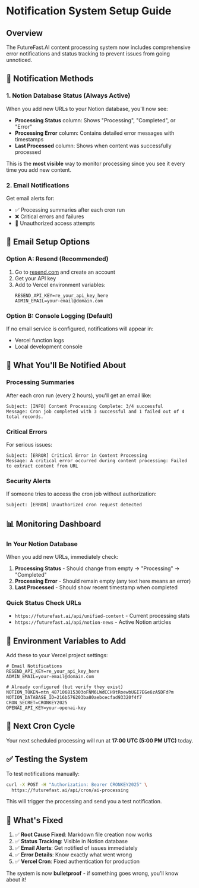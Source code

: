# Notification System Setup Guide

## Overview
The FutureFast.AI content processing system now includes comprehensive error notifications and status tracking to prevent issues from going unnoticed.

## 🔔 **Notification Methods**

### 1. **Notion Database Status (Always Active)**
When you add new URLs to your Notion database, you'll now see:
- **Processing Status** column: Shows "Processing", "Completed", or "Error"
- **Processing Error** column: Contains detailed error messages with timestamps
- **Last Processed** column: Shows when content was successfully processed

This is the **most visible** way to monitor processing since you see it every time you add new content.

### 2. **Email Notifications**
Get email alerts for:
- ✅ Processing summaries after each cron run
- ❌ Critical errors and failures
- 🚨 Unauthorized access attempts

## 📧 **Email Setup Options**

### Option A: Resend (Recommended)
1. Go to [resend.com](https://resend.com) and create an account
2. Get your API key
3. Add to Vercel environment variables:
   ```
   RESEND_API_KEY=re_your_api_key_here
   ADMIN_EMAIL=your-email@domain.com
   ```

### Option B: Console Logging (Default)
If no email service is configured, notifications will appear in:
- Vercel function logs
- Local development console

## 🚨 **What You'll Be Notified About**

### Processing Summaries
After each cron run (every 2 hours), you'll get an email like:
```
Subject: [INFO] Content Processing Complete: 3/4 successful
Message: Cron job completed with 3 successful and 1 failed out of 4 total records.
```

### Critical Errors
For serious issues:
```
Subject: [ERROR] Critical Error in Content Processing
Message: A critical error occurred during content processing: Failed to extract content from URL
```

### Security Alerts
If someone tries to access the cron job without authorization:
```
Subject: [ERROR] Unauthorized cron request detected
```

## 📊 **Monitoring Dashboard**

### In Your Notion Database
When you add new URLs, immediately check:
1. **Processing Status** - Should change from empty → "Processing" → "Completed"
2. **Processing Error** - Should remain empty (any text here means an error)
3. **Last Processed** - Should show recent timestamp when completed

### Quick Status Check URLs
- `https://futurefast.ai/api/unified-content` - Current processing stats
- `https://futurefast.ai/api/notion-news` - Active Notion articles

## 🔧 **Environment Variables to Add**

Add these to your Vercel project settings:

```env
# Email Notifications
RESEND_API_KEY=re_your_api_key_here
ADMIN_EMAIL=your-email@domain.com

# Already configured (but verify they exist)
NOTION_TOKEN=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
NOTION_DATABASE_ID=216b576203ba80aebcecfad93320f4f7
CRON_SECRET=CRONKEY2025
OPENAI_API_KEY=your-openai-key
```

## 🎯 **Next Cron Cycle**
Your next scheduled processing will run at **17:00 UTC (5:00 PM UTC)** today.

## ✅ **Testing the System**

To test notifications manually:
```bash
curl -X POST -H "Authorization: Bearer CRONKEY2025" \
  https://futurefast.ai/api/cron/ai-processing
```

This will trigger the processing and send you a test notification.

## 🚀 **What's Fixed**
1. ✅ **Root Cause Fixed**: Markdown file creation now works
2. ✅ **Status Tracking**: Visible in Notion database
3. ✅ **Email Alerts**: Get notified of issues immediately
4. ✅ **Error Details**: Know exactly what went wrong
5. ✅ **Vercel Cron**: Fixed authentication for production

The system is now **bulletproof** - if something goes wrong, you'll know about it! 